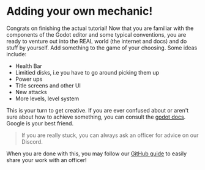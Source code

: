 # Adding your own mechanic!

Congrats on finishing the actual tutorial! Now that you are familiar with the components of the Godot editor and some typical conventions, you are ready to venture out into the REAL world (the internet and docs) and do stuff by yourself. Add something to the game of your choosing. Some ideas include:
- Health Bar
- Limitied disks, i.e you have to go around picking them up
- Power ups
- Title screens and other UI
- New attacks
- More levels, level system

This is your turn to get creative. If you are ever confused about or aren't sure about how to achieve something, you can consult the [godot docs](https://docs.godotengine.org/en/4.4/). Google is your best friend. 

> If you are really stuck, you can always ask an officer for advice on our Discord.

When you are done with this, you may follow our [GitHub guide](./git-setup.md) to easily share your work with an officer! 

